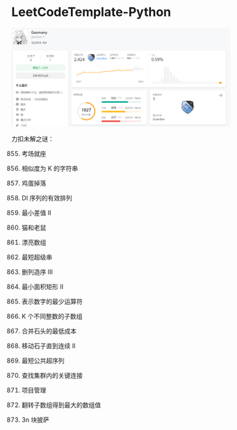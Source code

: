 # LeetCodeTemplate-Python

![ContestScore](2023_05_27.png)

力扣未解之谜：

855. 考场就座

854. 相似度为 K 的字符串
 
887. 鸡蛋掉落

903. DI 序列的有效排列

910. 最小差值 II

913. 猫和老鼠

932. 漂亮数组

943. 最短超级串

960. 删列造序 III
 
963. 最小面积矩形 II

964. 表示数字的最少运算符

992. K 个不同整数的子数组

1000. 合并石头的最低成本

1040. 移动石子直到连续 II

1092. 最短公共超序列

1192. 查找集群内的关键连接

1203. 项目管理

1330. 翻转子数组得到最大的数组值

1388. 3n 块披萨
